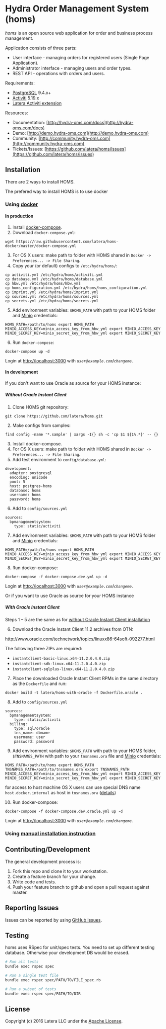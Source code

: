 # Hydra Order Management System (homs)

*homs* is an open source web application for order and business process management.

Application consists of three parts:
* User interface - managing orders for registered users (Single Page Application).
* Administrator interface - managing users and order types.
* REST API - operations with orders and users.

Requirements:
* [PostgreSQL](http://www.postgresql.org/) 9.4.x+
* [Activiti](http://www.activiti.org/) 5.19.x
* [Latera Activiti extension](https://github.com/latera/activiti-ext)

Resources:
* Documentation: [http://hydra-oms.com/docs](http://hydra-oms.com/docs)
* Demo: [http://demo.hydra-oms.com](http://demo.hydra-oms.com)
* Community: [http://community.hydra-oms.com](http://community.hydra-oms.com)
* Tickets/Issues: [https://github.com/latera/homs/issues](https://github.com/latera/homs/issues)


## Installation

There are 2 ways to install HOMS.

The prefered way to install HOMS is to use docker

### Using [docker](https://www.docker.com/)

#### In production

1. Install [docker-compose](https://docs.docker.com/compose/install/).
2. Download `docker-compose.yml`:

  ```
  wget https://raw.githubusercontent.com/latera/homs-docker/master/docker-compose.yml
  ```
3. For OS X users: make path to folder with HOMS shared in `Docker -> Preferences... -> File Sharing`.
4. Copy your (or default) configs to `/etc/hydra/homs/`:

  ```
  cp activiti.yml /etc/hydra/homs/activiti.yml
  cp database.yml /etc/hydra/homs/database.yml
  cp hbw.yml /etc/hydra/homs/hbw.yml
  cp homs_configuration.yml /etc/hydra/homs/homs_configuration.yml
  cp imprint.yml /etc/hydra/homs/imprint.yml
  cp sources.yml /etc/hydra/homs/sources.yml
  cp secrets.yml /etc/hydra/homs/secrets.yml
  ```
5. Add environment variables: `$HOMS_PATH` with path to your HOMS folder and [Minio](https://github.com/minio/minio) credentials:
   
  ```
  HOMS_PATH=/path/to/homs export HOMS_PATH
  MINIO_ACCESS_KEY=minio_access_key_from_hbw_yml export MINIO_ACCESS_KEY
  MINIO_SECRET_KEY=minio_secret_key_from_hbw_yml export MINIO_SECRET_KEY
  ```

6. Run `docker-compose`:
  ```
  docker-compose up -d
  ```

Login at [http://localhost:3000](http://localhost:3000) with *`user@example.com`*/*`changeme`*.

#### In development

If you don't want to use Oracle as source for your HOMS instance:

##### Without Oracle Instant Client

1. Clone HOMS git repository:

  ```
  git clone https://github.com/latera/homs.git
  ```
2. Make configs from samples:

  ```
  find config -name '*.sample' | xargs -I{} sh -c 'cp $1 ${1%.*}' -- {}
  ```
3. Install docker-compose.
4. For OS X users: make path to folder with HOMS shared in `Docker -> Preferences... -> File Sharing`.
5. Add test environment to `config/database.yml`:

  ```
  development:
    adapter: postgresql
    encoding: unicode
    pool: 5
    host: postgres-homs
    database: homs
    username: homs
    password: homs
  ```
6. Add to `config/sources.yml`

  ```
  sources:
    bpmanagementsystem:
      type: static/activiti
  ```
7. Add environment variables: `$HOMS_PATH` with path to your HOMS folder and [Minio](https://github.com/minio/minio) credentials:

  ```
  HOMS_PATH=/path/to/homs export HOMS_PATH
  MINIO_ACCESS_KEY=minio_access_key_from_hbw_yml export MINIO_ACCESS_KEY
  MINIO_SECRET_KEY=minio_secret_key_from_hbw_yml export MINIO_SECRET_KEY
  ```

8. Run docker-compose:

  ```
  docker-compose -f docker-compose.dev.yml up -d
  ```
Login at [http://localhost:3000](http://localhost:3000) with *`user@example.com`*/*`changeme`*.

Or if you want to use Oracle as source for your HOMS instance

##### With Oracle Instant Client

Steps 1 – 5 are the same as for [without Oracle Instant Client installation](#without-oracle-instant-client)

6. Download the Oracle Instant Client 11.2 archives from OTN:

http://www.oracle.com/technetwork/topics/linuxx86-64soft-092277.html

The following three ZIPs are required:

- `instantclient-basic-linux.x64-11.2.0.4.0.zip`
- `instantclient-sdk-linux.x64-11.2.0.4.0.zip`
- `instantclient-sqlplus-linux.x64-11.2.0.4.0.zip`

7. Place the downloaded Oracle Instant Client RPMs in the same directory as the `Dockerfile` and run:
  
```
docker build -t latera/homs-with-oracle -f Dockerfile.oracle .
```

8. Add to `config/sources.yml`
   
```
sources:
  bpmanagementsystem:
    type: static/activiti
  billing:
    type: sql/oracle
    tns_name: dbname
    username: user
    password: password
```

9. Add environment variables: `$HOMS_PATH` with path to your HOMS folder, `$TNSNAMES_PATH` with path to your `tnsnames.ora` file and [Minio](https://github.com/minio/minio) credentials:
 
```
HOMS_PATH=/path/to/homs export HOMS_PATH
TNSNAMES_PATH=/path/to/tnsnames.ora export TNSNAMES_PATH
MINIO_ACCESS_KEY=minio_access_key_from_hbw_yml export MINIO_ACCESS_KEY
MINIO_SECRET_KEY=minio_secret_key_from_hbw_yml export MINIO_SECRET_KEY
```
for access to host machine OS X users can use special DNS name `host.docker.internal` as host in `tnsnames.ora` ([details](https://docs.docker.com/docker-for-mac/networking))

10. Run docker-compose:
```
docker-compose -f docker-compose.dev.oracle.yml up -d
```

Login at [http://localhost:3000](http://localhost:3000) with *`user@example.com`*/*`changeme`*.

### Using [manual installation instruction](https://github.com/latera/homs/blob/master/INSTALL.md)

## Contributing/Development

The general development process is:

1. Fork this repo and clone it to your workstation.
2. Create a feature branch for your change.
3. Write code and tests.
4. Push your feature branch to github and open a pull request against master.

## Reporting Issues

Issues can be reported by using [GitHub Issues](https://github.com/latera/homs/issues).

## Testing

homs uses RSpec for unit/spec tests. You need to set up different testing database. Otherwise your development DB would be erased.

```bash
# Run all tests
bundle exec rspec spec

# Run a single test file
bundle exec rspec spec/PATH/TO/FILE_spec.rb

# Run a subset of tests
bundle exec rspec spec/PATH/TO/DIR
```

## License

Copyright (c) 2016 Latera LLC under the [Apache License](https://github.com/latera/homs/blob/master/LICENSE).

